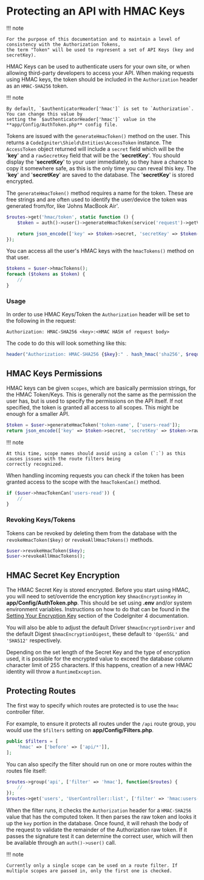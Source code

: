 # Protecting an API with HMAC Keys

!!! note

    For the purpose of this documentation and to maintain a level of consistency with the Authorization Tokens,
    the term "Token" will be used to represent a set of API Keys (key and secretKey).

HMAC Keys can be used to authenticate users for your own site, or when allowing third-party developers to access your
API. When making requests using HMAC keys, the token should be included in the `Authorization` header as an
`HMAC-SHA256` token.

!!! note

    By default, `$authenticatorHeader['hmac']` is set to `Authorization`. You can change this value by
    setting the `$authenticatorHeader['hmac']` value in the **app/Config/AuthToken.php** config file.

Tokens are issued with the `generateHmacToken()` method on the user. This returns a
`CodeIgniter\Shield\Entities\AccessToken` instance. The `AccessToken` object returned will include a `secret` field
which will be the '**key**' and a `rawSecretKey` field that will be the '**secretKey**'. You should display the
'**secretKey**' to your user immediately, so they have a chance to copy it somewhere safe, as this is the only time
you can reveal this key. The '**key**' and '**secretKey**' are saved to the database. The '**secretKey**' is stored
encrypted.

The `generateHmacToken()` method requires a name for the token. These are free strings and are often used to identify
the user/device the token was generated from/for, like 'Johns MacBook Air'.

```php
$routes->get('hmac/token', static function () {
    $token = auth()->user()->generateHmacToken(service('request')->getVar('token_name'));

    return json_encode(['key' => $token->secret, 'secretKey' => $token->rawSecretKey]);
});
```

You can access all the user's HMAC keys with the `hmacTokens()` method on that user.

```php
$tokens = $user->hmacTokens();
foreach ($tokens as $token) {
    //
}
```

### Usage

In order to use HMAC Keys/Token the `Authorization` header will be set to the following in the request:

```
Authorization: HMAC-SHA256 <key>:<HMAC HASH of request body>
```

The code to do this will look something like this:

```php
header("Authorization: HMAC-SHA256 {$key}:" . hash_hmac('sha256', $requestBody, $secretKey));
```

## HMAC Keys Permissions

HMAC keys can be given `scopes`, which are basically permission strings, for the HMAC Token/Keys. This is generally not
the same as the permission the user has, but is used to specify the permissions on the API itself. If not specified, the
token is granted all access to all scopes. This might be enough for a smaller API.

```php
$token = $user->generateHmacToken('token-name', ['users-read']);
return json_encode(['key' => $token->secret, 'secretKey' => $token->rawSecretKey]);
```

!!! note

    At this time, scope names should avoid using a colon (`:`) as this causes issues with the route filters being
    correctly recognized.

When handling incoming requests you can check if the token has been granted access to the scope with the `hmacTokenCan()` method.

```php
if ($user->hmacTokenCan('users-read')) {
    //
}
```

### Revoking Keys/Tokens

Tokens can be revoked by deleting them from the database with the `revokeHmacToken($key)` or `revokeAllHmacTokens()` methods.

```php
$user->revokeHmacToken($key);
$user->revokeAllHmacTokens();
```

## HMAC Secret Key Encryption

The HMAC Secret Key is stored encrypted.  Before you start using HMAC, you will need to set/override the encryption key
`$hmacEncryptionKey` in **app/Config/AuthToken.php**. This should be set using **.env** and/or system environment variables.
Instructions on how to do that can be found in the
[Setting Your Encryption Key](https://codeigniter.com/user_guide/libraries/encryption.html#setting-your-encryption-key)
section of the CodeIgniter 4 documentation.

You will also be able to adjust the default Driver `$hmacEncryptionDriver` and the default Digest
`$hmacEncryptionDigest`, these default to `'OpenSSL'` and `'SHA512'` respectively.

Depending on the set length of the Secret Key and the type of encryption used, it is possible for the encrypted value to
exceed the database column character limit of 255 characters.  If this happens, creation of a new HMAC identity will
throw a `RuntimeException`.

## Protecting Routes

The first way to specify which routes are protected is to use the `hmac` controller filter.

For example, to ensure it protects all routes under the `/api` route group, you would use the `$filters` setting
on **app/Config/Filters.php**.

```php
public $filters = [
    'hmac' => ['before' => ['api/*']],
];
```

You can also specify the filter should run on one or more routes within the routes file itself:

```php
$routes->group('api', ['filter' => 'hmac'], function($routes) {
    //
});
$routes->get('users', 'UserController::list', ['filter' => 'hmac:users-read']);
```

When the filter runs, it checks the `Authorization` header for a `HMAC-SHA256` value that has the computed token. It then
parses the raw token and looks it up the `key` portion in the database. Once found, it will rehash the body of the request
to validate the remainder of the Authorization raw token.  If it passes the signature test it can determine the correct user,
which will then be available through an `auth()->user()` call.

!!! note

    Currently only a single scope can be used on a route filter. If multiple scopes are passed in, only the first one is checked.
